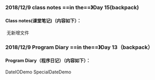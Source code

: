 ### 2018/12/9	class notes	  ==in the==》Day 15(backpack)

#### Class notes(课堂笔记)（内容如下）：

​	无新增文件



### 2018/12/9	Program Diary	==in the==》Day 13（backpack）

#### Program Diary（程序日记）（内容如下）：

DateIODemo		SpecialDateDemo